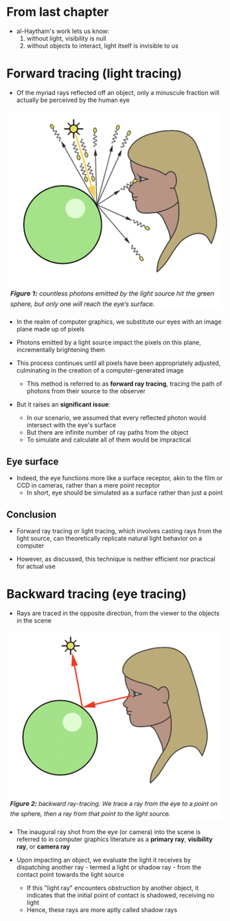 # From last chapter

- al-Haytham's work lets us know:
  1. without light, visibility is null
  2. without objects to interact, light itself is invisible to us

# Forward tracing (light tracing)

- Of the myriad rays reflected off an object, only a minuscule fraction will actually be perceived by the human eye

<img src="../media/forward-tracing.png" alt="drawing" width="500px" style="display: block; margin-left: auto; margin-right: auto; margin-top: 20px; margin-bottom: 20px;" />

- In the realm of computer graphics, we substitute our eyes with an image plane made up of pixels

- Photons emitted by a light source impact the pixels on this plane, incrementally brightening them

- This process continues until all pixels have been appropriately adjusted, culminating in the creation of a computer-generated image

  - This method is referred to as **forward ray tracing**, tracing the path of photons from their source to the observer

- But it raises an **significant issue**:
  - In our scenario, we assumed that every reflected photon would intersect with the eye's surface
  - But there are infinite number of ray paths from the object
  - To simulate and calculate all of them would be impractical

## Eye surface

- Indeed, the eye functions more like a surface receptor, akin to the film or CCD in cameras, rather than a mere point receptor
  - In short, eye should be simulated as a surface rather than just a point

## Conclusion

- Forward ray tracing or light tracing, which involves casting rays from the light source, can theoretically replicate natural light behavior on a computer

- However, as discussed, this technique is neither efficient nor practical for actual use

# Backward tracing (eye tracing)

- Rays are traced in the opposite direction, from the viewer to the objects in the scene

<img src="../media/backward-tracing.png" alt="drawing" width="500px" style="display: block; margin-left: auto; margin-right: auto; margin-top: 20px; margin-bottom: 20px;" />

- The inaugural ray shot from the eye (or camera) into the scene is referred to in computer graphics literature as a **primary ray**, **visibility ray**, or **camera ray**

- Upon impacting an object, we evaluate the light it receives by dispatching another ray - termed a light or shadow ray - from the contact point towards the light source
  - If this "light ray" encounters obstruction by another object, it indicates that the initial point of contact is shadowed, receiving no light
  - Hence, these rays are more aptly called shadow rays
